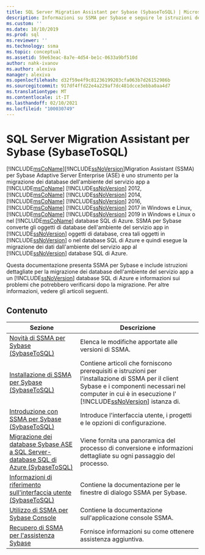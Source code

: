 ```yaml
---
title: SQL Server Migration Assistant per Sybase (SybaseToSQL) | Microsoft Docs
description: Informazioni su SSMA per Sybase e seguire le istruzioni dettagliate per la migrazione dei database dell'ambiente del servizio app a SQL Server o al database SQL di Azure.
ms.custom: ''
ms.date: 10/10/2019
ms.prod: sql
ms.reviewer: ''
ms.technology: ssma
ms.topic: conceptual
ms.assetid: 59e63eac-8a7e-4d54-be1c-0633a9bf510d
author: nahk-ivanov
ms.author: alexiva
manager: alexiva
ms.openlocfilehash: d32f59e4f9c81236199203cfa063b7d26152986b
ms.sourcegitcommit: 917df4ffd22e4a229af7dc481dcce3ebba0aa4d7
ms.translationtype: MT
ms.contentlocale: it-IT
ms.lasthandoff: 02/10/2021
ms.locfileid: "100030749"
---
```

# <a name="sql-server-migration-assistant-for-sybase-sybasetosql"></a>SQL Server Migration Assistant per Sybase (SybaseToSQL)

[!INCLUDE[msCoName](../../includes/msconame_md.md)][!INCLUDE[ssNoVersion](../../includes/ssnoversion-md.md)]Migration Assistant (SSMA) per Sybase Adaptive Server Enterprise (ASE) è uno strumento per la migrazione dei database dell'ambiente del servizio app a [!INCLUDE[msCoName](../../includes/msconame_md.md)] [!INCLUDE[ssNoVersion](../../includes/ssnoversion-md.md)] 2012, [!INCLUDE[msCoName](../../includes/msconame_md.md)] [!INCLUDE[ssNoVersion](../../includes/ssnoversion-md.md)] 2014, [!INCLUDE[msCoName](../../includes/msconame_md.md)] [!INCLUDE[ssNoVersion](../../includes/ssnoversion-md.md)] 2016, [!INCLUDE[msCoName](../../includes/msconame_md.md)] [!INCLUDE[ssNoVersion](../../includes/ssnoversion-md.md)] 2017 in Windows e Linux, [!INCLUDE[msCoName](../../includes/msconame_md.md)] [!INCLUDE[ssNoVersion](../../includes/ssnoversion-md.md)] 2019 in Windows e Linux o nel [!INCLUDE[msCoName](../../includes/msconame_md.md)] database SQL di Azure. SSMA per Sybase converte gli oggetti di database dell'ambiente del servizio app in [!INCLUDE[ssNoVersion](../../includes/ssnoversion-md.md)] oggetti di database, crea tali oggetti in [!INCLUDE[ssNoVersion](../../includes/ssnoversion-md.md)] o nel database SQL di Azure e quindi esegue la migrazione dei dati dall'ambiente del servizio app al [!INCLUDE[ssNoVersion](../../includes/ssnoversion-md.md)] database SQL di Azure.
  
Questa documentazione presenta SSMA per Sybase e include istruzioni dettagliate per la migrazione dei database dell'ambiente del servizio app a un [!INCLUDE[ssNoVersion](../../includes/ssnoversion-md.md)] database SQL di Azure e informazioni sui problemi che potrebbero verificarsi dopo la migrazione. Per altre informazioni, vedere gli articoli seguenti.  
  
## <a name="contents"></a>Contenuto  
  
|Sezione|Descrizione|
|-----------|---------------|
|[Novità di SSMA per Sybase &#40;SybaseToSQL&#41;](../../ssma/sybase/what-s-new-in-ssma-for-sybase-sybasetosql.md)|Elenca le modifiche apportate alle versioni di SSMA.|  
|[Installazione di SSMA per Sybase &#40;SybaseToSQL&#41;](../../ssma/sybase/installing-ssma-for-sybase-sybasetosql.md)|Contiene articoli che forniscono prerequisiti e istruzioni per l'installazione di SSMA per il client Sybase e i componenti necessari nel computer in cui è in esecuzione l' [!INCLUDE[ssNoVersion](../../includes/ssnoversion-md.md)] istanza di.|  
|[Introduzione con SSMA per Sybase &#40;SybaseToSQL&#41;](../../ssma/sybase/getting-started-with-ssma-for-sybase-sybasetosql.md)|Introduce l'interfaccia utente, i progetti e le opzioni di configurazione.|  
|[Migrazione dei database Sybase ASE a SQL Server-database SQL di Azure &#40;SybaseToSQL&#41;](../../ssma/sybase/migrating-sybase-ase-databases-to-sql-server-azure-sql-db-sybasetosql.md)|Viene fornita una panoramica del processo di conversione e informazioni dettagliate su ogni passaggio del processo.|  
|[Informazioni di riferimento sull'interfaccia utente &#40;SybaseToSQL&#41;](../../ssma/sybase/user-interface-reference-sybasetosql.md)|Contiene la documentazione per le finestre di dialogo SSMA per Sybase.|  
|[Utilizzo di SSMA per Sybase Console](working-with-ssma-for-sybase-console-sybasetosql.md)|Contiene la documentazione sull'applicazione console SSMA.|  
|[Recupero di SSMA per l'assistenza Sybase](../sql-server-migration-assistant.md)|Fornisce informazioni su come ottenere assistenza aggiuntiva.|